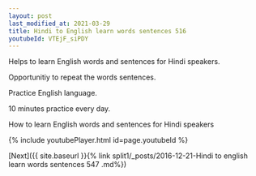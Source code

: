```yaml
---
layout: post
last_modified_at: 2021-03-29
title: Hindi to English learn words sentences 516 
youtubeId: VTEjF_siPDY
---
```

 
 
Helps to learn English words and sentences for Hindi speakers.

Opportunitiy to repeat the words sentences. 

Practice English language. 
 
10 minutes practice every day. 
 
How to learn English words and sentences for Hindi speakers 
 
{% include youtubePlayer.html id=page.youtubeId %}
 
 
[Next]({{ site.baseurl }}{% link  split1/_posts/2016-12-21-Hindi to english learn words sentences 547 .md%})
 
